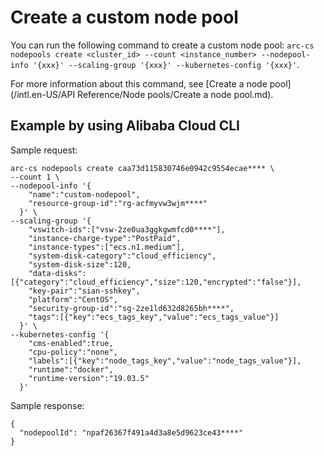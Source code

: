 # Create a custom node pool

You can run the following command to create a custom node pool: `arc-cs nodepools create <cluster_id> --count <instance_number> --nodepool-info '{xxx}' --scaling-group '{xxx}' --kubernetes-config '{xxx}'`.

For more information about this command, see [Create a node pool](/intl.en-US/API Reference/Node pools/Create a node pool.md).

## Example by using Alibaba Cloud CLI

Sample request:

```
arc-cs nodepools create caa73d115830746e0942c9554ecae**** \
--count 1 \
--nodepool-info '{
    "name":"custom-nodepool",
    "resource-group-id":"rg-acfmyvw3wjm****"
  }' \
--scaling-group '{
    "vswitch-ids":["vsw-2ze0ua3ggkgwmfcd0****"],
    "instance-charge-type":"PostPaid",
    "instance-types":["ecs.n1.medium"],
    "system-disk-category":"cloud_efficiency",
    "system-disk-size":120,
    "data-disks":[{"category":"cloud_efficiency","size":120,"encrypted":"false"}],
    "key-pair":"sian-sshkey",
    "platform":"CentOS",
    "security-group-id":"sg-2ze1ld632d8265bh****",
    "tags":[{"key":"ecs_tags_key","value":"ecs_tags_value"}]
  }' \
--kubernetes-config '{
    "cms-enabled":true,
    "cpu-policy":"none",
    "labels":[{"key":"node_tags_key","value":"node_tags_value"}],
    "runtime":"docker",
    "runtime-version":"19.03.5"
  }'
```

Sample response:

```
{
  "nodepoolId": "npaf26367f491a4d3a8e5d9623ce43****"
}
```

